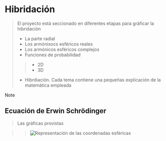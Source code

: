 # Hibridación
>El proyecto está seccionado en diferentes etapas para gráficar la hibridación
> * La parte radial
> * Los armónixocs esféricos reales
> * Los armónicos esféricos complejos
> * Funciones de probabilidad
>> * 2D
>> * 3D
> * Hibrdiación.
> Cada tema contiene una pequeñas explicación de la matemática empleada

>[!NOTE]


 ## Ecuación de Erwin Schrödinger
 > Las gráficas provistas

>>   ![Representación de las coordenadas esféricas](https://github.com/JoseAdrianRodriguezGonzalez/Hibridacion/blob/main/assets/The-point-A-on-spherical-plane_Q320.jpg)
